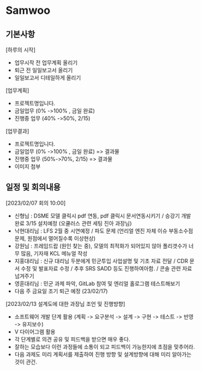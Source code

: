 # Samwoo
## 기본사항
[하루의 시작]
- 업무시작 전 업무계획 올리기
- 퇴근 전 일일보고서 올리기
- 일일보고서 디테일하게 올리기

[업무계획]
- 프로젝트명입니다. 
- 금일업무 (0% ->100% , 금일 완료)
- 진행중 업무  (40% ->50%, 2/15)

[업무결과]
- 프로젝트명입니다. 
- 금일업무 (0% ->100% , 금일 완료)  => 결과물
- 진행중 업무 (50%->70%, 2/15) => 결과물
- 이미지 첨부

## 일정 및 회의내용
[2023/02/07 회의 10:00]
- 신형님 : DSME 모델 클릭시 pdf 연동, pdf 클릭시 문서연동시키기 / 승강기 개발 완료 3/15 설치예정 (오큘러스 관련 세팅 진아 과장님)
- 낙현대리님 : LFS 2월 중 시연예정 / 파도 문제 (언리얼 엔진 자체 이슈 부동소수점 문제, 원점에서 멀어질수록 이상현상)
- 강원님 : 프레임드랍 (원인 찾는 중), 모델의 최적화가 되어있지 않아 폴리갯수가 너무 많음, 기자재 KCL 메뉴얼 작성
- 지홍대리님 : 신규 대리님 두분에게 민군투입 사업설명 및 기초 자료 전달 / CDR 문서 수정 및 발표자료 수정 / 추후 SRS SADD 등도 진행하여아함. / 콘솔 관련 자료넘겨주기
- 영훈대리님 : 민군 과제 파악, GitLab 참여 및 엔리얼 홀로그램 테스트해보기
- 다음 주 금요일 조기 퇴근 예정 (23/02/17)

[2023/02/13 설계도에 대한 과장님 조언 및 진행방향]
 - 소프트웨어 개발 단계 활용 (계획 -> 요구분석 -> 설계 -> 구현 -> 테스트 -> 반영 -> 유지보수)
 - V 다이어그램 활용
 - 각 단계별로 의견 공유 및 피드백을 받으면 매우 좋다.
 - 잘하는 모습보다 이런 과정들에 소통이 되고 피드백이 가능한지에 초점을 맞추어라.
 - 다음 과제도 미리 계획서를 제출하여 진행 방향 및 설계방향에 대해 미리 알아가는 것이 관건.
